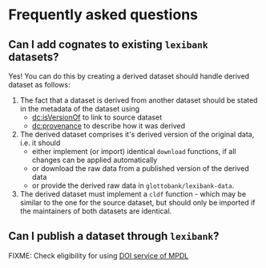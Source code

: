 # Frequently asked questions

## Can I add cognates to existing `lexibank` datasets?

Yes! You can do this by creating a derived dataset
should handle derived dataset as follows:

1. The fact that a dataset is derived from another dataset should be stated in the
   metadata of the dataset using
    - [dc:isVersionOf](http://dublincore.org/documents/dcmi-terms/#terms-isVersionOf) to link to source dataset
    - [dc:provenance](http://dublincore.org/documents/dcmi-terms/#terms-provenance) to describe how it was derived
2. The derived dataset comprises it's derived version of the original data, i.e. it should
    - either implement (or import) identical `download` functions, if all changes can be applied automatically
    - or download the raw data from a published version of the derived data
    - or provide the derived raw data in `glottobank/lexibank-data`.
3. The derived dataset must implement a `cldf` function - which may be similar to the one for the source dataset, but should only be imported if the maintainers of both datasets are identical.


## Can I publish a dataset through `lexibank`?

FIXME: Check eligibility for using [DOI service of MPDL](https://doi.mpdl.mpg.de/)